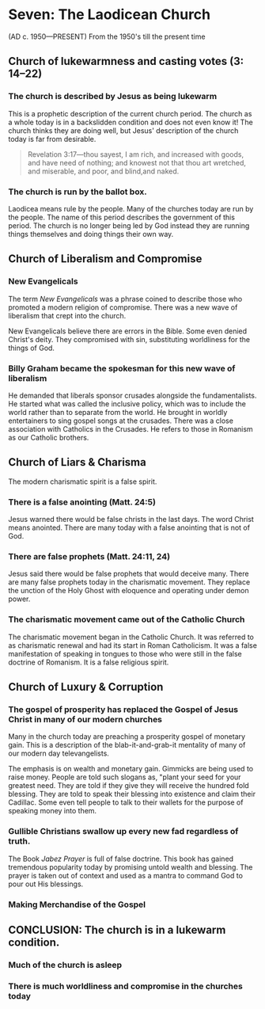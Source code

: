 # Seven: The Laodicean Church

(AD c. 1950—PRESENT) From the 1950's till the present time

## Church of lukewarmness and casting votes (3: 14&ndash;22)

### The church is described by Jesus as being lukewarm

This is a prophetic description of the current church period. The church as a whole today is in a backslidden condition and does not even know it! The church thinks they are doing well, but Jesus' description of the church today is far from desirable.

> Revelation 3:17&mdash;thou sayest, I am rich, and increased with goods, and have need of nothing; and knowest not that thou art wretched, and miserable, and poor, and blind,and naked.

### The church is run by the ballot box.

Laodicea means rule by the people. Many of the churches today are run by the people. The name of this period describes the government of this period. The church is no longer being led by God instead they are running things themselves and doing things their own way.

## Church of Liberalism and Compromise

### New Evangelicals

The term _New Evangelicals_ was a phrase coined to describe those who promoted a modern religion of compromise. There was a new wave of liberalism that crept into the church.

New Evangelicals believe there are errors in the Bible. Some even denied Christ's deity. They compromised with sin, substituting worldliness for the things of God.

### Billy Graham became the spokesman for this new wave of liberalism

He demanded that liberals sponsor crusades alongside the fundamentalists. He started what was called the inclusive policy, which was to include the world rather than to separate from the world. He brought in worldly entertainers to sing gospel songs at the crusades. There was a close association with Catholics in the Crusades. He refers to those in Romanism as our Catholic brothers.

## Church of Liars & Charisma

The modern charismatic spirit is a false spirit.

### There is a false anointing (Matt. 24:5)

Jesus warned there would be false christs in the last days. The word Christ means anointed. There are many today with a false anointing that is not of God.

### There are false prophets (Matt. 24:11, 24)

Jesus said there would be false prophets that would deceive many. There are many false prophets today in the charismatic movement. They replace the unction of the Holy Ghost with eloquence and operating under demon power.

### The charismatic movement came out of the Catholic Church

The charismatic movement began in the Catholic Church. It was referred to as charismatic renewal and had its start in Roman Catholicism. It was a false manifestation of speaking in tongues to those who were still in the false doctrine of Romanism. It is a false religious spirit.

## Church of Luxury & Corruption

### The gospel of prosperity has replaced the Gospel of Jesus Christ in many of our modern churches

Many in the church today are preaching a prosperity gospel of monetary gain. This is a description of the blab-it-and-grab-it mentality of many of our modern day televangelists.

The emphasis is on wealth and monetary gain. Gimmicks are being used to raise money. People are told such slogans as,  "plant your seed for your greatest need. They are told if they give they will receive the hundred fold blessing. They are told to speak their blessing into existence and claim their Cadillac. Some even tell people to talk to their wallets for the purpose of speaking money into them.

### Gullible Christians swallow up every new fad regardless of truth.

The Book _Jabez Prayer_ is full of false doctrine. This book has gained tremendous popularity today by promising untold wealth and blessing. The prayer is taken out of context and used as a mantra to command God to pour out His blessings.

### Making Merchandise of the Gospel

## CONCLUSION: The church is in a lukewarm condition.

### Much of the church is asleep

### There is much worldliness and compromise in the churches today